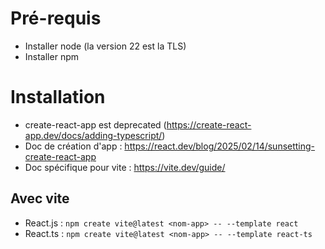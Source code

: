 # Pré-requis

- Installer node (la version 22 est la TLS)
- Installer npm


# Installation

- create-react-app est deprecated (https://create-react-app.dev/docs/adding-typescript/)
- Doc de création d'app : https://react.dev/blog/2025/02/14/sunsetting-create-react-app
- Doc spécifique pour vite : https://vite.dev/guide/

## Avec vite

- React.js : `npm create vite@latest <nom-app> -- --template react`
- React.ts : `npm create vite@latest <nom-app> -- --template react-ts`
